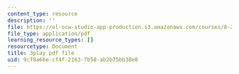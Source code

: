 ```yaml
---
content_type: resource
description: ''
file: https://ol-ocw-studio-app-production.s3.amazonaws.com/courses/8-286-the-early-universe-fall-2013/9cf8a66ecf4f21637b50ab2b75bb38e8_-yIKKST-_Mw.pdf
file_type: application/pdf
learning_resource_types: []
resourcetype: Document
title: 3play pdf file
uid: 9cf8a66e-cf4f-2163-7b50-ab2b75bb38e8
---
```

